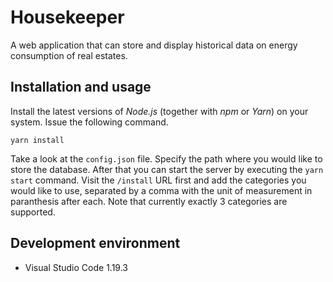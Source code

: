 # Housekeeper

A web application that can store and display historical data on energy consumption of real estates.

## Installation and usage

Install the latest versions of _Node.js_ (together with _npm_ or _Yarn_) on your system. Issue the following command.

    yarn install

Take a look at the `config.json` file. Specify the path where you would like to store the database. After that you can start the server by executing the `yarn start` command. Visit the `/install` URL first and add the categories you would like to use, separated by a comma with the unit of measurement in paranthesis after each. Note that currently exactly 3 categories are supported.

## Development environment

  * Visual Studio Code 1.19.3
